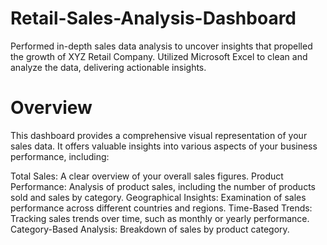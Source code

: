 # Retail-Sales-Analysis-Dashboard
Performed in-depth sales data analysis to uncover insights that propelled the growth of XYZ Retail Company. Utilized Microsoft Excel to clean and analyze the data, delivering actionable insights.


# Overview
This dashboard provides a comprehensive visual representation of your sales data. It offers valuable insights into various aspects of your business performance, including:


Total Sales: A clear overview of your overall sales figures.
Product Performance: Analysis of product sales, including the number of products sold and sales by category.
Geographical Insights: Examination of sales performance across different countries and regions.
Time-Based Trends: Tracking sales trends over time, such as monthly or yearly performance.
Category-Based Analysis: Breakdown of sales by product category.

